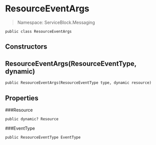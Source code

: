 ResourceEventArgs
======
> Namespace: ServiceBlock.Messaging



```
public class ResourceEventArgs
```

## Constructors

ResourceEventArgs(ResourceEventType, dynamic)
------


```
public ResourceEventArgs(ResourceEventType type, dynamic resource)
```




## Properties

###Resource



```
public dynamic? Resource
```


###EventType



```
public ResourceEventType EventType
```


